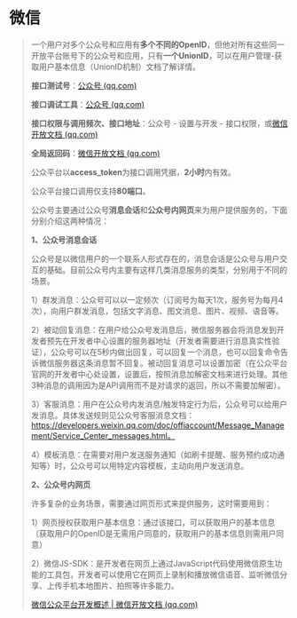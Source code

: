 # 微信

> 一个用户对多个公众号和应用有**多个不同的OpenID**，但他对所有这些同一开放平台账号下的公众号和应用，只有**一个UnionID**，可以在用户管理-获取用户基本信息（UnionID机制）文档了解详情。
>
> **接口测试号**：[公众号 (qq.com)](https://mp.weixin.qq.com/cgi-bin/frame?t=advanced/dev_tools_frame&nav=10049&token=2140647212&lang=zh_CN)
>
> **接口调试工具**：[公众号 (qq.com)](https://mp.weixin.qq.com/cgi-bin/frame?t=advanced/dev_tools_frame&nav=10049&token=2140647212&lang=zh_CN)
>
> **接口权限与调用频次、接口地址**：公众号 - 设置与开发 - 接口权限，或[微信开放文档 (qq.com)](https://developers.weixin.qq.com/doc/offiaccount/Getting_Started/Explanation_of_interface_privileges.html)
>
> **全局返回码**：[微信开放文档 (qq.com)](https://developers.weixin.qq.com/doc/offiaccount/Getting_Started/Global_Return_Code.html)
>
> 公众平台以**access_token**为接口调用凭据，**2小时**内有效。
>
> 公众平台接口调用仅支持**80端口**。
>
> 公众号主要通过公众号**消息会话**和**公众号内网页**来为用户提供服务的，下面分别介绍这两种情况：
>
> **1、公众号消息会话**
>
> 公众号是以微信用户的一个联系人形式存在的，消息会话是公众号与用户交互的基础。目前公众号内主要有这样几类消息服务的类型，分别用于不同的场景。
>
> 1）群发消息：公众号可以以一定频次（订阅号为每天1次，服务号为每月4次），向用户群发消息，包括文字消息、图文消息、图片、视频、语音等。
>
> 2）被动回复消息：在用户给公众号发消息后，微信服务器会将消息发到开发者预先在开发者中心设置的服务器地址（开发者需要进行消息真实性验证），公众号可以在5秒内做出回复，可以回复一个消息，也可以回复命令告诉微信服务器这条消息暂不回复。被动回复消息可以设置加密（在公众平台官网的开发者中心处设置，设置后，按照消息加解密文档来进行处理。其他3种消息的调用因为是API调用而不是对请求的返回，所以不需要加解密）。
>
> 3）客服消息：用户在公众号内发消息/触发特定行为后，公众号可以给用户发消息。具体发送规则见公众号客服消息文档：https://developers.weixin.qq.com/doc/offiaccount/Message_Management/Service_Center_messages.html。
>
> 4）模板消息：在需要对用户发送服务通知（如刷卡提醒、服务预约成功通知等）时，公众号可以用特定内容模板，主动向用户发送消息。
>
> **2、公众号内网页**
>
> 许多复杂的业务场景，需要通过网页形式来提供服务，这时需要用到：
>
> 1）网页授权获取用户基本信息：通过该接口，可以获取用户的基本信息（获取用户的OpenID是无需用户同意的，获取用户的基本信息则需用户同意）
>
> 2）微信JS-SDK：是开发者在网页上通过JavaScript代码使用微信原生功能的工具包，开发者可以使用它在网页上录制和播放微信语音、监听微信分享、上传手机本地图片、拍照等许多能力。
>
> [微信公众平台开发概述 | 微信开放文档 (qq.com)](https://developers.weixin.qq.com/doc/offiaccount/Getting_Started/Overview.html)